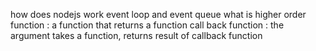 how does nodejs work
event loop and event queue
what is higher order function : a function that returns a function
call back function : the argument takes a function, returns result of callback function
